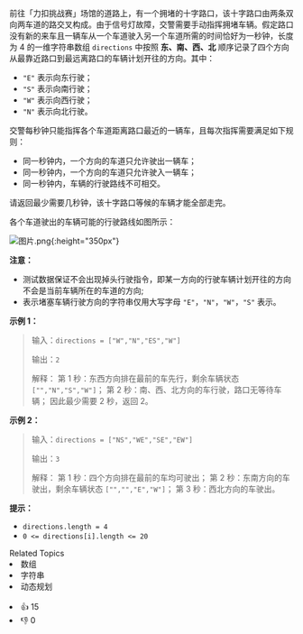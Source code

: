 前往「力扣挑战赛」场馆的道路上，有一个拥堵的十字路口，该十字路口由两条双向两车道的路交叉构成。由于信号灯故障，交警需要手动指挥拥堵车辆。假定路口没有新的来车且一辆车从一个车道驶入另一个车道所需的时间恰好为一秒钟，长度为 4 的一维字符串数组 `directions` 中按照 **东、南、西、北** 顺序记录了四个方向从最靠近路口到最远离路口的车辆计划开往的方向。其中：
- `"E"` 表示向东行驶；
- `"S"` 表示向南行驶；
- `"W"` 表示向西行驶；
- `"N"` 表示向北行驶。

交警每秒钟只能指挥各个车道距离路口最近的一辆车，且每次指挥需要满足如下规则：
- 同一秒钟内，一个方向的车道只允许驶出一辆车；
- 同一秒钟内，一个方向的车道只允许驶入一辆车；
- 同一秒钟内，车辆的行驶路线不可相交。

请返回最少需要几秒钟，该十字路口等候的车辆才能全部走完。

各个车道驶出的车辆可能的行驶路线如图所示：

![图片.png](https://pic.leetcode-cn.com/1630393755-gyPeMM-%E5%9B%BE%E7%89%87.png){:height="350px"}

**注意：**
- 测试数据保证不会出现掉头行驶指令，即某一方向的行驶车辆计划开往的方向不会是当前车辆所在的车道的方向;
- 表示堵塞车辆行驶方向的字符串仅用大写字母 `"E"`，`"N"`，`"W"`，`"S"` 表示。

**示例 1：**

> 输入：`directions = ["W","N","ES","W"]`
>
> 输出：`2`
>
> 解释：
> 第 1 秒：东西方向排在最前的车先行，剩余车辆状态 `["","N","S","W"]`；
> 第 2 秒：南、西、北方向的车行驶，路口无等待车辆；
> 因此最少需要 2 秒，返回 2。

**示例 2：**

> 输入：`directions = ["NS","WE","SE","EW"]`
>
> 输出：`3`
>
> 解释：
> 第 1 秒：四个方向排在最前的车均可驶出；
> 第 2 秒：东南方向的车驶出，剩余车辆状态 `["","","E","W"]`；
> 第 3 秒：西北方向的车驶出。

**提示：**
- `directions.length = 4`
- `0 <= directions[i].length <= 20`

<div><div>Related Topics</div><div><li>数组</li><li>字符串</li><li>动态规划</li></div></div><br><div><li>👍 15</li><li>👎 0</li></div>